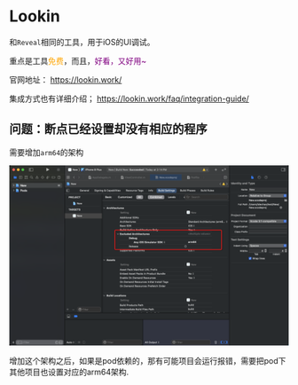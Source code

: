 # Lookin

和`Reveal`相同的工具，用于iOS的UI调试。

重点是工具<span style="color:orange;">免费</span>，而且，<span style="color:purple;">好看，又好用~</span>

官网地址：
https://lookin.work/

集成方式也有详细介绍；
https://lookin.work/faq/integration-guide/

## 问题：断点已经设置却没有相应的程序

需要增加`arm64`的架构

<img src="./image/lookin.png" >

增加这个架构之后，如果是pod依赖的，那有可能项目会运行报错，需要把pod下其他项目也设置对应的arm64架构.
